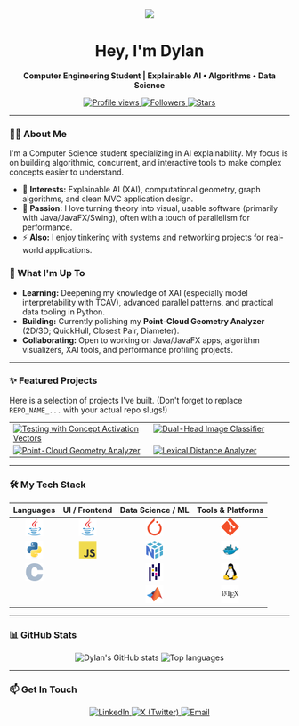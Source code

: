 <div align="center">
  <a href="https://github.com/dylanluigi">
    <img src="https://media.giphy.com/media/hvRJCLFzcasrR4ia7z/giphy.gif" width="50">
  </a>

  <h1>
    Hey, I'm Dylan
  </h1>

  <p>
    <strong>Computer Engineering Student | Explainable AI • Algorithms • Data Science</strong>
  </p>

  <p>
    <a href="https://github.com/dylanluigi">
      <img src="https://komarev.com/ghpvc/?username=dylanluigi&label=Profile%20Views&color=0e75b6&style=flat-square" alt="Profile views"/>
    </a>
    <a href="https://github.com/dylanluigi?tab=followers">
      <img src="https://img.shields.io/github/followers/dylanluigi?label=Followers&style=flat-square&color=0e75b6" alt="Followers"/>
    </a>
    <a href="https://github.com/dylanluigi?tab=repositories">
      <img src="https://img.shields.io/github/stars/dylanluigi?affiliations=OWNER&style=flat-square&color=0e75b6" alt="Stars"/>
    </a>
  </p>
</div>

---

### 👨‍💻 About Me

I'm a Computer Science student specializing in AI explainability. My focus is on building algorithmic, concurrent, and interactive tools to make complex concepts easier to understand.

-   🔭 **Interests:** Explainable AI (XAI), computational geometry, graph algorithms, and clean MVC application design.
-   🌱 **Passion:** I love turning theory into visual, usable software (primarily with Java/JavaFX/Swing), often with a touch of parallelism for performance.
-   ⚡ **Also:** I enjoy tinkering with systems and networking projects for real-world applications.

### 🚀 What I'm Up To

-   **Learning:** Deepening my knowledge of XAI (especially model interpretability with TCAV), advanced parallel patterns, and practical data tooling in Python.
-   **Building:** Currently polishing my **Point-Cloud Geometry Analyzer** (2D/3D; QuickHull, Closest Pair, Diameter).
-   **Collaborating:** Open to working on Java/JavaFX apps, algorithm visualizers, XAI tools, and performance profiling projects.

---

### ✨ Featured Projects
Here is a selection of projects I've built. (Don't forget to replace `REPO_NAME_...` with your actual repo slugs!)

<table width="100%">
  <tr>
    <td width="50%" valign="top">
      <a href="https://github.com/dylanluigi/Testing-with-Concept-Activation-Vectors" target="_blank">
        <img src="https://github-readme-stats.vercel.app/api/pin/?username=dylanluigi&repo=Testing-with-Concept-Activation-Vectors&theme=merko&cache_seconds=3600" alt="Testing with Concept Activation Vectors"/>
      </a>
    </td>
    <td width="50%" valign="top">
      <a href="https://github.com/dylanluigi/Dual-Landscape-Classifier-Multi-Head-NN" target="_blank">
        <img src="https://github-readme-stats.vercel.app/api/pin/?username=dylanluigi&repo=Dual-Landscape-Classifier-Multi-Head-NN&theme=merko" alt="Dual-Head Image Classifier"/>
      </a>
    </td>
  </tr>
  <tr>
    <td width="50%" valign="top">
      <a href="https://github.com/dylanluigi/Point-Cluster-Distance-Calculations-and-Visualizer" target="_blank">
        <img src="https://github-readme-stats.vercel.app/api/pin/?username=dylanluigi&repo=Point-Cluster-Distance-Calculations-and-Visualizer&theme=merko" alt="Point-Cloud Geometry Analyzer"/>
      </a>
    </td>
    <td width="50%" valign="top">
      <a href="https://github.com/dylanluigi/Lexical-Distance-Analyzer" target="_blank">
        <img src="https://github-readme-stats.vercel.app/api/pin/?username=dylanluigi&repo=Lexical-Distance-Analyzer&theme=merko&cache_seconds=3600" alt="Lexical Distance Analyzer"/>
      </a>
    </td>
  </tr>
</table>

---

### 🛠️ My Tech Stack

<div align="center">

| **Languages** | **UI / Frontend** | **Data Science / ML** | **Tools & Platforms** |
| :-----------: | :---------------: | :-------------------: | :-------------------: |
| <img src="https://raw.githubusercontent.com/devicons/devicon/master/icons/java/java-original.svg" alt="Java" height="32"/> | <img src="https://raw.githubusercontent.com/devicons/devicon/master/icons/java/java-original.svg" alt="JavaFX/Swing" title="JavaFX/Swing" height="32"/> | <img src="https://raw.githubusercontent.com/devicons/devicon/master/icons/pytorch/pytorch-original.svg" alt="PyTorch" height="32"/> | <img src="https://raw.githubusercontent.com/devicons/devicon/master/icons/git/git-original.svg" alt="Git" height="32"/> |
| <img src="https://raw.githubusercontent.com/devicons/devicon/master/icons/python/python-original.svg" alt="Python" height="32"/> | <img src="https://raw.githubusercontent.com/devicons/devicon/master/icons/javascript/javascript-original.svg" alt="JavaScript" height="32"/> | <img src="https://raw.githubusercontent.com/devicons/devicon/master/icons/numpy/numpy-original.svg" alt="NumPy" height="32"/> | <img src="https://raw.githubusercontent.com/devicons/devicon/master/icons/docker/docker-original.svg" alt="Docker" height="32"/> |
| <img src="https://raw.githubusercontent.com/devicons/devicon/master/icons/c/c-original.svg" alt="C" height="32"/> | | <img src="https://raw.githubusercontent.com/devicons/devicon/master/icons/pandas/pandas-original.svg" alt="pandas" height="32"/> | <img src="https://raw.githubusercontent.com/devicons/devicon/master/icons/linux/linux-original.svg" alt="Linux" height="32"/> |
| | | <img src="https://raw.githubusercontent.com/devicons/devicon/master/icons/matlab/matlab-original.svg" alt="MATLAB" height="32"/> | <img src="https://raw.githubusercontent.com/devicons/devicon/master/icons/latex/latex-original.svg" alt="LaTeX" height="32"/> |

</div>

---

### 📊 GitHub Stats

<div align="center">
  <img src="https://github-readme-stats.vercel.app/api?username=dylanluigi&show_icons=true&count_private=true&include_all_commits=true&theme=merko" alt="Dylan's GitHub stats" height="170" />
  <img src="https://github-readme-stats.vercel.app/api/top-langs?username=dylanluigi&layout=compact&langs_count=10&theme=merko" alt="Top languages" height="170" />
</div>

---

### 📫 Get In Touch

<p align="center">
  <a href="https://www.linkedin.com/in/dylan-canning/" target="_blank">
    <img src="https://img.shields.io/badge/LinkedIn-0A66C2?style=for-the-badge&logo=linkedin&logoColor=white" alt="LinkedIn">
  </a>
  <a href="https://twitter.com/dylanluigi2" target="_blank">
    <img src="https://img.shields.io/badge/X-000000?style=for-the-badge&logo=x&logoColor=white" alt="X (Twitter)">
  </a>
  <a href="mailto:dylanluigicg@gmail.com">
    <img src="https://img.shields.io/badge/Gmail-D14836?style=for-the-badge&logo=gmail&logoColor=white" alt="Email">
  </a>
</p>
